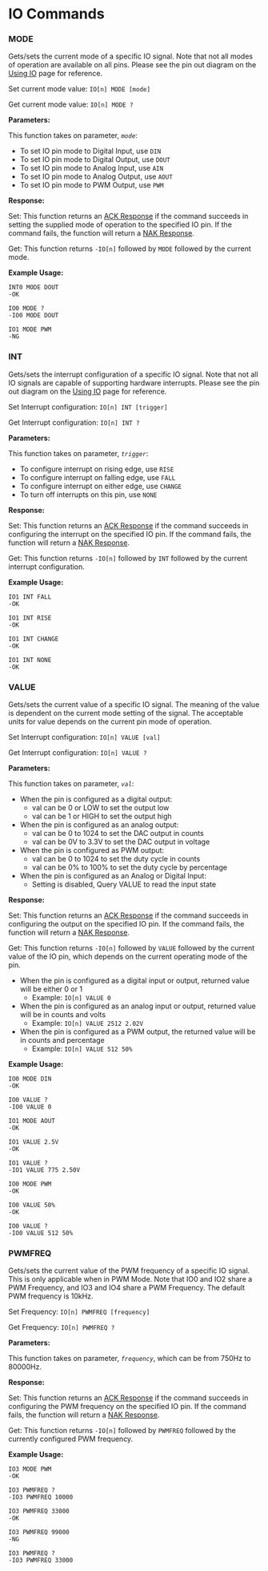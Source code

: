 # IO Commands

### MODE

Gets/sets the current mode of a specific IO signal. Note that not all modes of operation are available on all pins. Please see the pin out diagram on the [Using IO](https://support.binho.io/user-guide/using-the-device/using-io) page for reference.

Set current mode value: `IO[n] MODE [mode]`

Get current mode value: `IO[n] MODE ?`

**Parameters:**

This function takes on parameter, _`mode`_:

* To set IO pin mode to Digital Input, use `DIN`
* To set IO pin mode to Digital Output, use `DOUT`
* To set IO pin mode to Analog Input, use `AIN`
* To set IO pin mode to Analog Output, use `AOUT`
* To set IO pin mode to PWM Output, use `PWM`

**Response:**

Set: This function returns an [ACK Response](https://support.binho.io/user-guide/using-the-device/receiving-responses#ack-response) if the command succeeds in setting the supplied mode of operation to the specified IO pin. If the command fails, the function will return a [NAK Response](https://support.binho.io/user-guide/using-the-device/receiving-responses#nak-response).

Get: This function returns `-IO[n]` followed by `MODE` followed by the current mode.

**Example Usage:**

```text
INT0 MODE DOUT
-OK

IO0 MODE ?
-IO0 MODE DOUT

IO1 MODE PWM
-NG
```

### INT

Gets/sets the interrupt configuration of a specific IO signal. Note that not all IO signals are capable of supporting hardware interrupts. Please see the pin out diagram on the [Using IO](https://support.binho.io/user-guide/using-the-device/using-io) page for reference.

Set Interrupt configuration: `IO[n] INT [trigger]`

Get Interrupt configuration: `IO[n] INT ?`

**Parameters:**

This function takes on parameter, _`trigger`_:

* To configure interrupt on rising edge, use `RISE`
* To configure interrupt on falling edge, use `FALL`
* To configure interrupt on either edge, use `CHANGE`
* To turn off interrupts on this pin, use `NONE`

**Response:**

Set: This function returns an [ACK Response](https://support.binho.io/user-guide/using-the-device/receiving-responses#ack-response) if the command succeeds in configuring the interrupt on the specified IO pin. If the command fails, the function will return a [NAK Response](https://support.binho.io/user-guide/using-the-device/receiving-responses#nak-response).

Get: This function returns `-IO[n]` followed by `INT` followed by the current interrupt configuration.

**Example Usage:**

```text
IO1 INT FALL
-OK

IO1 INT RISE
-OK

IO1 INT CHANGE
-OK

IO1 INT NONE
-OK
```

### VALUE

Gets/sets the current value of a specific IO signal. The meaning of the value is dependent on the current mode setting of the signal. The acceptable units for value depends on the current pin mode of operation. 

Set Interrupt configuration: `IO[n] VALUE [val]`

Get Interrupt configuration: `IO[n] VALUE ?`

**Parameters:**

This function takes on parameter, _`val`_:

* When the pin is configured as a digital output:
  * val can be 0 or LOW to set the output low
  * val can be 1 or HIGH to set the output high
* When the pin is configured as an analog output:
  * val can be 0 to 1024 to set the DAC output in counts
  * val can be 0V to 3.3V to set the DAC output in voltage
* When the pin is configured as PWM output:
  * val can be 0 to 1024 to set the duty cycle in counts
  * val can be 0% to 100% to set the duty cycle by percentage
* When the pin is configured as an Analog or Digital Input:
  * Setting is disabled, Query VALUE to read the input state

**Response:**

Set: This function returns an [ACK Response](https://support.binho.io/user-guide/using-the-device/receiving-responses#ack-response) if the command succeeds in configuring the output on the specified IO pin. If the command fails, the function will return a [NAK Response](https://support.binho.io/user-guide/using-the-device/receiving-responses#nak-response).

Get: This function returns `-IO[n]` followed by `VALUE` followed by the current value of the IO pin, which depends on the current operating mode of the pin.

* When the pin is configured as a digital input or output, returned value will be either 0 or 1
  * Example: `IO[n] VALUE 0`
* When the pin is configured as an analog input or output, returned value will be in counts and volts
  * Example: `IO[n] VALUE 2512 2.02V`
* When the pin is configured as a PWM output, the returned value will be in counts and percentage
  * Example: `IO[n] VALUE 512 50%`

**Example Usage:**

```text
IO0 MODE DIN
-OK

IO0 VALUE ?
-IO0 VALUE 0

IO1 MODE AOUT
-OK

IO1 VALUE 2.5V
-OK

IO1 VALUE ?
-IO1 VALUE 775 2.50V

IO0 MODE PWM
-OK

IO0 VALUE 50%
-OK

IO0 VALUE ?
-IO0 VALUE 512 50%
```

### PWMFREQ

Gets/sets the current value of the PWM frequency of a specific IO signal. This is only applicable when in PWM Mode. Note that IO0 and IO2 share a PWM Frequency, and IO3 and IO4 share a PWM Frequency. The default PWM frequency is 10kHz.

Set Frequency: `IO[n] PWMFREQ [frequency]`

Get Frequency: `IO[n] PWMFREQ ?`

**Parameters:**

This function takes on parameter, _`frequency`_, which can be from 750Hz to 80000Hz.

**Response:**

Set: This function returns an [ACK Response](https://support.binho.io/user-guide/using-the-device/receiving-responses#ack-response) if the command succeeds in configuring the PWM frequency on the specified IO pin. If the command fails, the function will return a [NAK Response](https://support.binho.io/user-guide/using-the-device/receiving-responses#nak-response).

Get: This function returns `-IO[n]` followed by `PWMFREQ` followed by the currently configured PWM frequency.

**Example Usage:**

```text
IO3 MODE PWM
-OK

IO3 PWMFREQ ?
-IO3 PWMFREQ 10000

IO3 PWMFREQ 33000
-OK

IO3 PWMFREQ 99000
-NG

IO3 PWMFREQ ?
-IO3 PWMFREQ 33000
```

